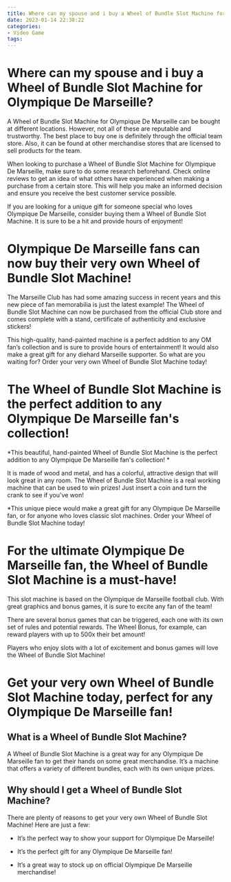 ```yaml
---
title: Where can my spouse and i buy a Wheel of Bundle Slot Machine for Olympique De Marseille
date: 2023-01-14 22:38:22
categories:
- Video Game
tags:
---
```



#  Where can my spouse and i buy a Wheel of Bundle Slot Machine for Olympique De Marseille?

A Wheel of Bundle Slot Machine for Olympique De Marseille can be bought at different locations. However, not all of these are reputable and trustworthy. The best place to buy one is definitely through the official team store. Also, it can be found at other merchandise stores that are licensed to sell products for the team.

When looking to purchase a Wheel of Bundle Slot Machine for Olympique De Marseille, make sure to do some research beforehand. Check online reviews to get an idea of what others have experienced when making a purchase from a certain store. This will help you make an informed decision and ensure you receive the best customer service possible.

If you are looking for a unique gift for someone special who loves Olympique De Marseille, consider buying them a Wheel of Bundle Slot Machine. It is sure to be a hit and provide hours of enjoyment!

#  Olympique De Marseille fans can now buy their very own Wheel of Bundle Slot Machine!

 
The Marseille Club has had some amazing success in recent years and this new piece of fan memorabilia is just the latest example! The Wheel of Bundle Slot Machine can now be purchased from the official Club store and comes complete with a stand, certificate of authenticity and exclusive stickers!

This high-quality, hand-painted machine is a perfect addition to any OM fan’s collection and is sure to provide hours of entertainment! It would also make a great gift for any diehard Marseille supporter. So what are you waiting for? Order your very own Wheel of Bundle Slot Machine today!

#  The Wheel of Bundle Slot Machine is the perfect addition to any Olympique De Marseille fan's collection!

*This beautiful, hand-painted Wheel of Bundle Slot Machine is the perfect addition to any Olympique De Marseille fan's collection! *

It is made of wood and metal, and has a colorful, attractive design that will look great in any room. The Wheel of Bundle Slot Machine is a real working machine that can be used to win prizes! Just insert a coin and turn the crank to see if you've won!

*This unique piece would make a great gift for any Olympique De Marseille fan, or for anyone who loves classic slot machines. Order your Wheel of Bundle Slot Machine today!

#  For the ultimate Olympique De Marseille fan, the Wheel of Bundle Slot Machine is a must-have!

This slot machine is based on the Olympique de Marseille football club. With great graphics and bonus games, it is sure to excite any fan of the team!

There are several bonus games that can be triggered, each one with its own set of rules and potential rewards. The Wheel Bonus, for example, can reward players with up to 500x their bet amount!

Players who enjoy slots with a lot of excitement and bonus games will love the Wheel of Bundle Slot Machine!

#  Get your very own Wheel of Bundle Slot Machine today, perfect for any Olympique De Marseille fan!

## What is a Wheel of Bundle Slot Machine?

A Wheel of Bundle Slot Machine is a great way for any Olympique De Marseille fan to get their hands on some great merchandise. It’s a machine that offers a variety of different bundles, each with its own unique prizes.

## Why should I get a Wheel of Bundle Slot Machine?

There are plenty of reasons to get your very own Wheel of Bundle Slot Machine! Here are just a few:

- It’s the perfect way to show your support for Olympique De Marseille!

- It’s the perfect gift for any Olympique De Marseille fan!

- It’s a great way to stock up on official Olympique De Marseille merchandise!